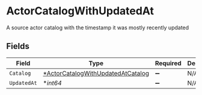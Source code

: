 # ActorCatalogWithUpdatedAt

A source actor catalog with the timestamp it was mostly recently updated


## Fields

| Field                                                                                        | Type                                                                                         | Required                                                                                     | Description                                                                                  |
| -------------------------------------------------------------------------------------------- | -------------------------------------------------------------------------------------------- | -------------------------------------------------------------------------------------------- | -------------------------------------------------------------------------------------------- |
| `Catalog`                                                                                    | [*ActorCatalogWithUpdatedAtCatalog](../../models/shared/actorcatalogwithupdatedatcatalog.md) | :heavy_minus_sign:                                                                           | N/A                                                                                          |
| `UpdatedAt`                                                                                  | **int64*                                                                                     | :heavy_minus_sign:                                                                           | N/A                                                                                          |